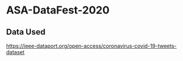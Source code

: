 # ASA-DataFest-2020

## Data Used
https://ieee-dataport.org/open-access/coronavirus-covid-19-tweets-dataset
